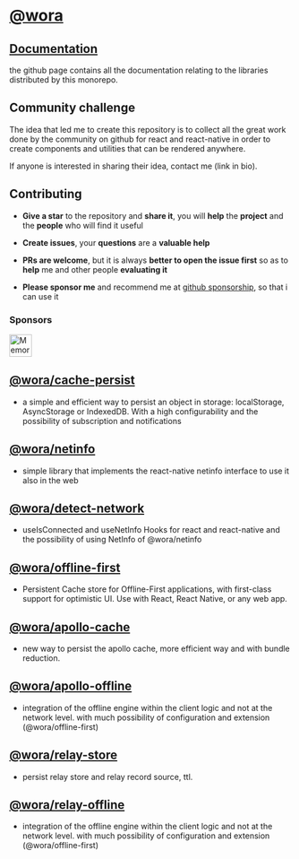 # [@wora](https://github.com/morrys/wora)

## [Documentation](https://morrys.github.io/wora/)

the github page contains all the documentation relating to the libraries distributed by this monorepo.

## Community challenge

The idea that led me to create this repository is to collect all the great work done by the community on github for react and react-native in order to create components and utilities that can be rendered anywhere.

If anyone is interested in sharing their idea, contact me (link in bio).

## Contributing

* **Give a star** to the repository and **share it**, you will **help** the **project** and the **people** who will find it useful

* **Create issues**, your **questions** are a **valuable help**

* **PRs are welcome**, but it is always **better to open the issue first** so as to **help** me and other people **evaluating it**

* **Please sponsor me** and recommend me at [github sponsorship](https://docs.google.com/forms/d/e/1FAIpQLSdE8nL7U-d7CBTWp9X7XOoezQD06wCzCAS9VpoUW6lJ03KU7w/viewform), so that i can use it

### Sponsors

<a href="https://memorangapp.com" target="_blank"><img height=40px src="https://github.com/morrys/wora/blob/master/docs/assets/memorang-logo.png" alt="Memorang">



## [@wora/cache-persist](https://github.com/morrys/wora/tree/master/packages/cache-persist)

* a simple and efficient way to persist an object in storage: localStorage, AsyncStorage or IndexedDB. With a high configurability and the possibility of subscription and notifications

## [@wora/netinfo](https://github.com/morrys/wora/tree/master/packages/netinfo)

* simple library that implements the react-native netinfo interface to use it also in the web

## [@wora/detect-network](https://github.com/morrys/wora/tree/master/packages/detect-network)

* useIsConnected and useNetInfo Hooks for react and react-native and the possibility of using NetInfo of @wora/netinfo

## [@wora/offline-first](https://github.com/morrys/wora/tree/master/packages/offline-first)

* Persistent Cache store for Offline-First applications, with first-class support for optimistic UI. Use with React, React Native, or any web app.

## [@wora/apollo-cache](https://github.com/morrys/wora/tree/master/packages/apollo-cache)

* new way to persist the apollo cache, more efficient way and with bundle reduction.

## [@wora/apollo-offline](https://github.com/morrys/wora/tree/master/packages/apollo-offline)

* integration of the offline engine within the client logic and not at the network level. with much possibility of configuration and extension (@wora/offline-first)

## [@wora/relay-store](https://github.com/morrys/wora/tree/master/packages/relay-store)

* persist relay store and relay record source, ttl.

## [@wora/relay-offline](https://github.com/morrys/wora/tree/master/packages/relay-offline)

* integration of the offline engine within the client logic and not at the network level. with much possibility of configuration and extension (@wora/offline-first)
